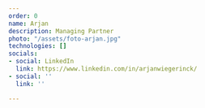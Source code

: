 ```yaml
---
order: 0
name: Arjan
description: Managing Partner
photo: "/assets/foto-arjan.jpg"
technologies: []
socials:
- social: LinkedIn
  link: https://www.linkedin.com/in/arjanwiegerinck/
- social: ''
  link: ''

---
```

